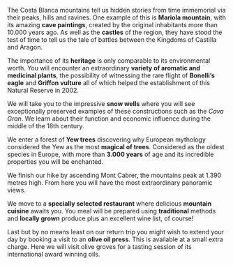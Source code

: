 The Costa Blanca mountains tell us hidden stories from time immemorial via their
peaks, hills and ravines. One example of this is **Mariola mountain**, with its
amazing **cave paintings**, created by the original inhabitants more than 10.000
years ago. As well as the **castles** of the region, they have stood the test of
time to tell us the tale of battles between the Kingdoms of Castilla and Aragon.

The importance of its **heritage** is only comparable to its environmental
worth. You will encounter an extraordinary **variety of aromatic and medicinal
plants**, the possibility of witnessing the rare flight of **Bonelli’s eagle**
and **Griffon vulture** all of which helped the establishment of this Natural
Reserve in 2002.

We will take you to the impressive **snow wells** where you will see
exceptionally preserved examples of these constructions such as the _Cava Gran_.
We learn about their function and economic influence during the middle of the
18th century.

We enter a forest of **Yew trees** discovering why European mythology considered
the Yew as the most **magical of trees**. Considered as the oldest species in
Europe, with more than **3.000 years** of age and its incredible properties you
will be enchanted.

We finish our hike by ascending Mont Cabrer, the mountains peak at 1.390 metres
high. From here you will have the most extraordinary panoramic views.

We move to a **specially selected restaurant** where delicious **mountain
cuisine** awaits you. You meal will be prepared using **traditional** methods
and **locally grown** produce plus an excellent wine list, of course!

Last but by no means least on our return trip you might wish to extend your day
by booking a visit to an **olive oil press**. This is available at a small extra
charge. Here we will visit olive groves for a tasting session of its
international award winning oils.

